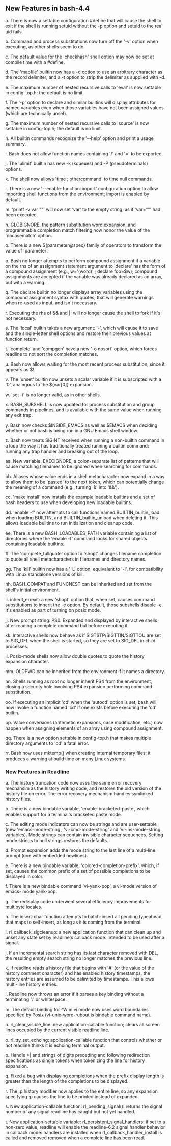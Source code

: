 ## New Features in bash-4.4

a.  There is now a settable configuration #define that will cause the shell
    to exit if the shell is running setuid without the -p option and setuid
    to the real uid fails.

b.  Command and process substitutions now turn off the '-v' option when
    executing, as other shells seem to do.

c.  The default value for the 'checkhash' shell option may now be set at
    compile time with a #define.

d.  The 'mapfile' builtin now has a -d option to use an arbitrary character
    as the record delimiter, and a -t option  to strip the delimiter as
    supplied with -d.

e.  The maximum number of nested recursive calls to 'eval' is now settable in
    config-top.h; the default is no limit.

f.  The '-p' option to declare and similar builtins will display attributes for
    named variables even when those variables have not been assigned values
    (which are technically unset).

g.  The maximum number of nested recursive calls to 'source' is now settable
    in config-top.h; the default is no limit.

h.  All builtin commands recognize the '--help' option and print a usage
    summary.

i.  Bash does not allow function names containing '/' and '=' to be exported.

j.  The 'ulimit' builtin has new -k (kqueues) and -P (pseudoterminals) options.

k.  The shell now allows 'time ; othercommand' to time null commands.

l.  There is a new '--enable-function-import' configuration option to allow
    importing shell functions from the environment; import is enabled by
    default.

m.  'printf -v var ""' will now set 'var' to the empty string, as if 'var=""'
    had been executed.

n.  GLOBIGNORE, the pattern substitution word expansion, and programmable
    completion match filtering now honor the value of the 'nocasematch' option.

o.  There is a new ${parameter@spec} family of operators to transform the
    value of 'parameter'.

p.  Bash no longer attempts to perform compound assignment if a variable on the
    rhs of an assignment statement argument to 'declare' has the form of a
    compound assignment (e.g., w='(word)' ; declare foo=$w); compound
    assignments are accepted if the variable was already declared as an array,
    but with a warning.

q.  The declare builtin no longer displays array variables using the compound
    assignment syntax with quotes; that will generate warnings when re-used as
    input, and isn't necessary.

r.  Executing the rhs of && and || will no longer cause the shell to fork if
    it's not necessary.

s.  The 'local' builtin takes a new argument: '-', which will cause it to save
    and the single-letter shell options and restore their previous values at
    function return.

t.  'complete' and 'compgen' have a new '-o nosort' option, which forces
    readline to not sort the completion matches.

u.  Bash now allows waiting for the most recent process substitution, since it
    appears as $!.

v.  The 'unset' builtin now unsets a scalar variable if it is subscripted with
    a '0', analogous to the ${var[0]} expansion.

w.  'set -i' is no longer valid, as in other shells.

x.  BASH_SUBSHELL is now updated for process substitution and group commands
    in pipelines, and is available with the same value when running any exit
    trap.

y.  Bash now checks $INSIDE_EMACS as well as $EMACS when deciding whether or
    not bash is being run in a GNU Emacs shell window.

z.  Bash now treats SIGINT received when running a non-builtin command in a
    loop the way it has traditionally treated running a builtin command:
    running any trap handler and breaking out of the loop.

aa. New variable: EXECIGNORE; a colon-separate list of patterns that will
    cause matching filenames to be ignored when searching for commands.

bb. Aliases whose value ends in a shell metacharacter now expand in a way to
    allow them to be 'pasted' to the next token, which can potentially change
    the meaning of a command (e.g., turning '&' into '&&').

cc. 'make install' now installs the example loadable builtins and a set of
    bash headers to use when developing new loadable builtins.

dd. 'enable -f' now attempts to call functions named BUILTIN_builtin_load when
    loading BUILTIN, and BUILTIN_builtin_unload when deleting it.  This allows
    loadable builtins to run initialization and cleanup code.

ee. There is a new BASH_LOADABLES_PATH variable containing a list of directories
    where the 'enable -f' command looks for shared objects containing loadable
    builtins.

ff. The 'complete_fullquote' option to 'shopt' changes filename completion to
    quote all shell metacharacters in filenames and directory names.

gg. The 'kill' builtin now has a '-L' option, equivalent to '-l', for
    compatibility with Linux standalone versions of kill.

hh. BASH_COMPAT and FUNCNEST can be inherited and set from the shell's initial
    environment.

ii. inherit_errexit: a new 'shopt' option that, when set, causes command
    substitutions to inherit the -e option.  By default, those subshells disable
    -e.  It's enabled as part of turning on posix mode.

jj. New prompt string: PS0.  Expanded and displayed by interactive shells after
    reading a complete command but before executing it.

kk. Interactive shells now behave as if SIGTSTP/SIGTTIN/SIGTTOU are set to
    SIG_DFL when the shell is started, so they are set to SIG_DFL in child
    processes.

ll. Posix-mode shells now allow double quotes to quote the history expansion
    character.

mm. OLDPWD can be inherited from the environment if it names a directory.

nn. Shells running as root no longer inherit PS4 from the environment, closing
    a security hole involving PS4 expansion performing command substitution.

oo. If executing an implicit 'cd' when the 'autocd' option is set, bash will
    now invoke a function named 'cd' if one exists before executing the 'cd'
    builtin.

pp. Value conversions (arithmetic expansions, case modification, etc.) now
    happen when assigning elements of an array using compound assignment.

qq. There is a new option settable in config-top.h that makes multiple
    directory arguments to 'cd' a fatal error.

rr. Bash now uses mktemp() when creating internal temporary files; it produces
    a warning at build time on many Linux systems.


### New Features in Readline

a.  The history truncation code now uses the same error recovery mechansim as
    the history writing code, and restores the old version of the history file
    on error.  The error recovery mechanism handles symlinked history files.

b.  There is a new bindable variable, 'enable-bracketed-paste', which enables
    support for a terminal's bracketed paste mode.

c.  The editing mode indicators can now be strings and are user-settable
    (new 'emacs-mode-string', 'vi-cmd-mode-string' and 'vi-ins-mode-string'
    variables).  Mode strings can contain invisible character sequences.
    Setting mode strings to null strings restores the defaults.

d.  Prompt expansion adds the mode string to the last line of a multi-line
    prompt (one with embedded newlines).

e.  There is a new bindable variable, 'colored-completion-prefix', which, if
    set, causes the common prefix of a set of possible completions to be
    displayed in color.

f.  There is a new bindable command 'vi-yank-pop', a vi-mode version of emacs-
    mode yank-pop.

g.  The redisplay code underwent several efficiency improvements for multibyte
    locales.

h.  The insert-char function attempts to batch-insert all pending typeahead
    that maps to self-insert, as long as it is coming from the terminal.

i.  rl_callback_sigcleanup: a new application function that can clean up and
    unset any state set by readline's callback mode.  Intended to be used
    after a signal.

j.  If an incremental search string has its last character removed with DEL, the
    resulting empty search string no longer matches the previous line.

k.  If readline reads a history file that begins with '#' (or the value of
    the history comment character) and has enabled history timestamps, the
    history entries are assumed to be delimited by timestamps.  This allows
    multi-line history entries.

l.  Readline now throws an error if it parses a key binding without a
    terminating ':' or whitespace.

m.  The default binding for ^W in vi mode now uses word boundaries specified
    by Posix (vi-unix-word-rubout is bindable command name).

n.  rl_clear_visible_line: new application-callable function; clears all
    screen lines occupied by the current visible readline line.

o.  rl_tty_set_echoing: application-callable function that controls whether
    or not readline thinks it is echoing terminal output.

p.  Handle >| and strings of digits preceding and following redirection
    specifications as single tokens when tokenizing the line for history
    expansion.

q.  Fixed a bug with displaying completions when the prefix display length
    is greater than the length of the completions to be displayed.

r.  The :p history modifier now applies to the entire line, so any expansion
    specifying :p causes the line to be printed instead of expanded.

s.  New application-callable function: rl_pending_signal(): returns the signal
    number of any signal readline has caught but not yet handled.

t.  New application-settable variable: rl_persistent_signal_handlers: if set
    to a non-zero value, readline will enable the readline-6.2 signal handler
    behavior in callback mode: handlers are installed when
    rl_callback_handler_install is called and removed removed when a complete
    line has been read.
